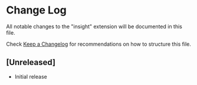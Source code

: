 # Change Log

All notable changes to the "insight" extension will be documented in this file.

Check [Keep a Changelog](http://keepachangelog.com/) for recommendations on how to structure this file.

## [Unreleased]

- Initial release